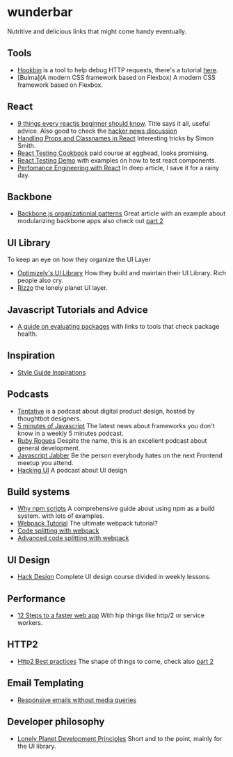 # wunderbar
Nutritive and delicious links that might come handy eventually.  

## Tools  
* [Hookbin](https://hookbin.com/) is a tool to help debug HTTP requests, there's a tutorial [here](https://css-tricks.com/hookbin-capture-inspect-http-requests/).
* [Bulma](A modern CSS framework based on Flexbox) A modern CSS framework based on Flexbox.  

## React
* [9 things every reactjs beginner should know](https://camjackson.net/post/9-things-every-reactjs-beginner-should-know). Title says it all, useful advice. Also good to check the [hacker news discussion](https://news.ycombinator.com/item?id=10962784)    
* [Handling Props and Classnames in React](http://simonsmith.io/handling-props-and-classnames-in-react/) Interesting tricks by Simon Smith.  
* [React Testing Cookbook](https://egghead.io/series/react-testing-cookbook) paid course at egghead, looks promising.  
* [React Testing Demo](https://github.com/ruanyf/react-testing-demo) with examples on how to test react components.  
* [Perfomance Engineering with React](http://benchling.engineering/performance-engineering-with-react/) In deep article, I save it for a rainy day.  

## Backbone  
* [Backbone.js organizationial patterns](https://www.foraker.com/blog/backbone-js-organizational-patterns) Great article with an example about modularizing backbone apps also check out [part 2](https://www.foraker.com/blog/backbone-js-organizational-patterns-part-ii)   


## UI Library  
To keep an eye on how they organize the UI Layer
* [Optimizely's UI Library](https://css-tricks.com/optimizelys-ui-library-oui-2-of-2/) How they build and maintain their UI Library. Rich people also cry.  
* [Rizzo](https://github.com/lonelyplanet/rizzo) the lonely planet UI layer.


## Javascript Tutorials and Advice    
* [A guide on evaluating
  packages](http://bytearcher.com/articles/evaluating-packages-1-check-community/)
with links to tools that check package health.  

## Inspiration  
* [Style Guide Inspirations](https://medium.com/muzli-design-inspiration/style-guide-inspirations-dfb77c4bb13b#.67nvwq6em)  

## Podcasts  
* [Tentative](http://tentative.fm/) is a podcast about digital product design, hosted by thoughtbot designers.  
* [5 minutes of Javascript](https://fivejs.codeschool.com/) The latest news about frameworks you don't know in a weekly 5 minutes podcast.  
* [Ruby Rogues](https://devchat.tv/ruby-rogues/) Despite the name, this is an excellent podcast about general development.  
* [Javascript Jabber](https://devchat.tv/js-jabber/) Be the person everybody hates on the next Frontend meetup you attend.  
* [Hacking UI](https://hackingui.com/) A podcast about UI design

## Build systems
* [Why npm scripts](https://css-tricks.com/why-npm-scripts/) A comprehensive guide about using npm as a build system. with lots of examples.
* [Webpack Tutorial](https://github.com/AriaFallah/WebpackTutorial) The ultimate webpack tutorial?  
* [Code splitting with webpack](http://jonathancreamer.com/webpack-code-splitting-with-es6-and-babel-6/)
* [Advanced code splitting with webpack](http://jonathancreamer.com/advanced-webpack-part-2-code-splitting/) 

## UI Design  
* [Hack Design](https://hackdesign.org/) Complete UI design course divided in weekly lessons.  

## Performance  
* [12 Steps to a faster web app](https://auth0.com/blog/2016/02/22/12-steps-to-a-faster-web-app/) With hip things like http/2 or service workers.  

## HTTP2  
* [Http2 Best practices](https://blog.newrelic.com/2016/02/09/http2-best-practices-web-performance/) The shape of things to come, check also [part 2](https://blog.newrelic.com/2016/02/17/http2-production/)

## Email Templating  
* [Responsive emails without media queries](https://medium.freecodecamp.com/the-fab-four-technique-to-create-responsive-emails-without-media-queries-baf11fdfa848#.1nzrzt15x)

## Developer philosophy  
* [Lonely Planet Development Principles](http://rizzo.lonelyplanet.com/documentation/general/development-principles) Short and to the point, mainly for the UI library.  
